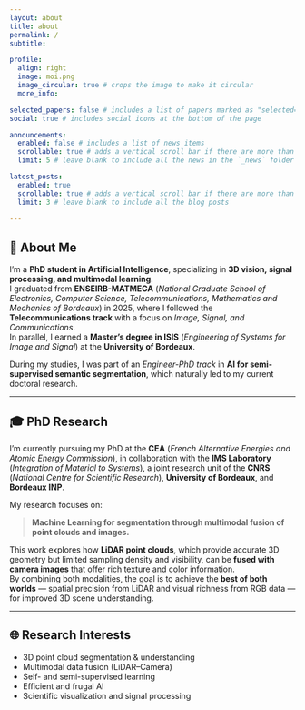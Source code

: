 ```yaml
---
layout: about
title: about
permalink: /
subtitle: 

profile:
  align: right
  image: moi.png
  image_circular: true # crops the image to make it circular
  more_info: 

selected_papers: false # includes a list of papers marked as "selected={true}"
social: true # includes social icons at the bottom of the page

announcements:
  enabled: false # includes a list of news items
  scrollable: true # adds a vertical scroll bar if there are more than 3 news items
  limit: 5 # leave blank to include all the news in the `_news` folder

latest_posts:
  enabled: true
  scrollable: true # adds a vertical scroll bar if there are more than 3 new posts items
  limit: 3 # leave blank to include all the blog posts
  
---
```

## 👋 About Me

I’m a **PhD student in Artificial Intelligence**, specializing in **3D vision, signal processing, and multimodal learning**.  
I graduated from **ENSEIRB-MATMECA** (*National Graduate School of Electronics, Computer Science, Telecommunications, Mathematics and Mechanics of Bordeaux*) in 2025, where I followed the **Telecommunications track** with a focus on *Image, Signal, and Communications*.  
In parallel, I earned a **Master’s degree in ISIS** (*Engineering of Systems for Image and Signal*) at the **University of Bordeaux**.

During my studies, I was part of an *Engineer-PhD track* in **AI for semi-supervised semantic segmentation**, which naturally led to my current doctoral research.

---

## 🎓 PhD Research

I’m currently pursuing my PhD at the **CEA** (*French Alternative Energies and Atomic Energy Commission*), in collaboration with the **IMS Laboratory** (*Integration of Material to Systems*), a joint research unit of the **CNRS** (*National Centre for Scientific Research*), **University of Bordeaux**, and **Bordeaux INP**.

My research focuses on:  
> **Machine Learning for segmentation through multimodal fusion of point clouds and images.**

This work explores how **LiDAR point clouds**, which provide accurate 3D geometry but limited sampling density and visibility, can be **fused with camera images** that offer rich texture and color information.  
By combining both modalities, the goal is to achieve the **best of both worlds** — spatial precision from LiDAR and visual richness from RGB data — for improved 3D scene understanding.

---

## 🌐 Research Interests

- 3D point cloud segmentation & understanding  
- Multimodal data fusion (LiDAR–Camera)  
- Self- and semi-supervised learning  
- Efficient and frugal AI  
- Scientific visualization and signal processing
